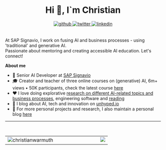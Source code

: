 <h1 align="center">Hi 👋, I`m Christian</h1>

<div align="center">
<a href="https://github.com/christianwarmuth" target="_blank">
<img src=https://img.shields.io/badge/github-%2324292e.svg?&style=for-the-badge&logo=github&logoColor=white alt=github style="margin-bottom: 5px;" />
</a>
<a href="https://twitter.com/christianwrmth" target="_blank">
<img src=https://img.shields.io/badge/twitter-%2300acee.svg?&style=for-the-badge&logo=twitter&logoColor=white alt=twitter style="margin-bottom: 5px;" />
</a>
<a href="https://linkedin.com/in/warmuth-christian" target="_blank">
<img src=https://img.shields.io/badge/linkedin-%231E77B5.svg?&style=for-the-badge&logo=linkedin&logoColor=white alt=linkedin style="margin-bottom: 5px;" />
</a>  
</div>

<br />

At SAP Signavio, I work on fusing AI and business processes - using 'traditional' and generative AI. <br /> Passionate about mentoring and creating accessible AI education. Let's connect!

**About me**

- 💼 Senior AI Developer at [SAP Signavio](https://signavio.com/)
- 🎓 Creator and teacher of three online courses on (generative) AI, 6m+ views • 50K participants, check the latest course [here](https://open.hpi.de/courses/kizukunft2023)
- ❤️ I love doing explorative [research on different AI-related topics and business processes](https://www.researchgate.net/profile/Christian-Warmuth-3), engineering software and [reading](https://www.goodreads.com/user/show/124342092-christian-warmuth)
- 📝 I blog about AI, tech and innovation on [unhyped.io](https://unhyped.io)
- 💬 For more personal projects and research, I also maintain a personal blog [here](https://christianwarmuth.de)

---

<br />

<table><tr><td valign="top" width="50%">

<img src="https://github-readme-streak-stats.herokuapp.com/?user=christianwarmuth&hide_border=true" alt="christianwarmuth" align="left" />

</td><td valign="top" width="50%">
<img src="https://github-readme-stats-delta-eight-25.vercel.app/api?username=christianwarmuth&show_icons=true&hide_border=true&rank_icon=github" align="right" />

</td></tr></table>

<!----
## Skills

<div align="center">
<img style="margin: 10px" src="https://profilinator.rishav.dev/skills-assets/java-original-wordmark.svg" alt="Java" height="50" />
<img style="margin: 10px" src="https://profilinator.rishav.dev/skills-assets/r.svg" alt="R" height="50" />
<img style="margin: 10px" src="https://profilinator.rishav.dev/skills-assets/python-original.svg" alt="Python" height="50" />
<img style="margin: 10px" src="https://profilinator.rishav.dev/skills-assets/go-original.svg" alt="Go" height="50" />
<img style="margin: 10px" src="https://profilinator.rishav.dev/skills-assets/javascript-original.svg" alt="JavaScript" height="50" />
<img style="margin: 10px" src="https://profilinator.rishav.dev/skills-assets/kubernetes-icon.svg" alt="Kubernetes" height="50" />
<img style="margin: 10px" src="https://profilinator.rishav.dev/skills-assets/tensorflow-icon.svg" alt="TensorFlow" height="50" />
<img style="margin: 10px" src="https://profilinator.rishav.dev/skills-assets/pytorch-icon.svg" alt="pytorch" height="50" />
<img style="margin: 10px" src="https://profilinator.rishav.dev/skills-assets/figma-icon.svg" alt="Figma" height="50" />
<img style="margin: 10px" src="https://profilinator.rishav.dev/skills-assets/git-scm-icon.svg" alt="Git" height="50" />
</div>
--->

